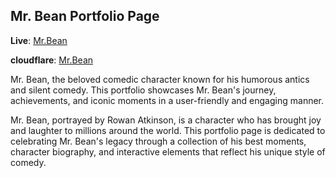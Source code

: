 ## Mr. Bean Portfolio Page ##

**Live**: [Mr.Bean](https://theloko.me/Mr.Bean)

**cloudflare**: [Mr.Bean](https://mr-bean.pages.dev/)

Mr. Bean, the beloved comedic character known for his humorous antics and silent comedy. This portfolio showcases Mr. Bean's journey, achievements, and iconic moments in a user-friendly and engaging manner.

Mr. Bean, portrayed by Rowan Atkinson, is a character who has brought joy and laughter to millions around the world. This portfolio page is dedicated to celebrating Mr. Bean's legacy through a collection of his best moments, character biography, and interactive elements that reflect his unique style of comedy.
